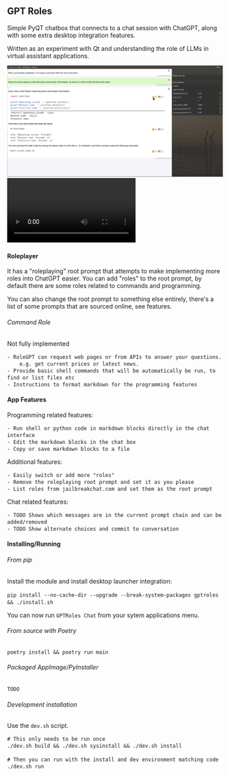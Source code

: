 
## GPT Roles
Simple PyQT chatbox that connects to a chat session with ChatGPT, along with some extra desktop integration features.

Written as an experiment with Qt and understanding the role of LLMs in virtual assistant applications.

![Screenshot of GPT Roles](doc/screenshot.png)
![Demo video of GPT Roles](doc/demo.webm)

#### Roleplayer
It has a "roleplaying" root prompt that attempts to make implementing more roles into ChatGPT easier.
You can add "roles" to the root prompt, by default there are some roles related to commands and programming.

You can also change the root prompt to something else entirely, there's a list of some prompts that are sourced online, see features.

###### Command Role

Not fully implemented

    - RoleGPT can request web pages or from APIs to answer your questions.
        e.g. get current prices or latest news.
    - Provide basic shell commands that will be automatically be run, to find or list files etc
    - Instructions to format markdown for the programming features

#### App Features

Programming related features:

    - Run shell or python code in markdown blocks directly in the chat interface
    - Edit the markdown blocks in the chat box
    - Copy or save markdown blocks to a file

Additional features:

    - Easily switch or add more "roles"
    - Remove the roleplaying root prompt and set it as you please
    - List roles from jailbreakchat.com and set them as the root prompt

Chat related features:

    - TODO Shows which messages are in the current prompt chain and can be added/removed
    - TODO Show alternate choices and commit to conversation


#### Installing/Running

###### From pip
Install the module and install desktop launcher integration:

`pip install --no-cache-dir --upgrade --break-system-packages gptroles && ./install.sh`

You can now run `GPTRoles Chat` from your sytem applications menu.

###### From source with Poetry
```shell
poetry install && poetry run main
```

###### Packaged AppImage/PyInstaller

`TODO`

###### Development installation

Use the `dev.sh` script.

```shell
# This only needs to be run once
./dev.sh build && ./dev.sh sysinstall && ./dev.sh install

# Then you can run with the install and dev environment matching code
./dev.sh run
```